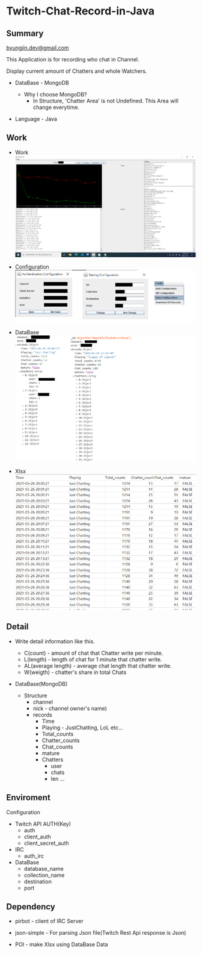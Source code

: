 # Twitch-Chat-Record-in-Java
Summary
---

byungjin.dev@gmail.com

This Application is for recording who chat in Channel.

Display current amount of Chatters and whole Watchers.

+ DataBase - MongoDB
    + Why I choose MongoDB?
        + In Structure, 'Chatter Area' is not Undefined. This Area will change everytime.        

+ Language - Java

Work
---

+ Work
![working](./Images/working.png)
   
+ Configuration
![Configuration](./Images/Configuration.png)

+ DataBase
![DataBase](./Images/DataBase.png)

+ Xlsx
![Xlsx](./Images/Xlsx.png)

Detail
---

+ Write detail information like this.
    + C(count) - amount of chat that Chatter write per minute.
    + L(length) - length of chat for 1 minute that chatter write.
    + AL(average length) - average chat length that chatter write.
    + W(weigth) - chatter's share in total Chats

+ DataBase(MongoDB)    
    + Structure
        + channel
        + nick - channel owner's name)
        + records
            + Time
            + Playing - JustChatting, LoL etc...
            + Total_counts
            + Chatter_counts
            + Chat_counts
            + mature
            + Chatters
                + user
                + chats
                + len
               ...

Enviroment
---

Configuration
+ Twitch API AUTH(Key)
    + auth
    + client_auth
    + client_secret_auth
+ IRC
    + auth_irc
+ DataBase
    + database_name
    + collection_name
    + destination
    + port

Dependency
---
+ pirbot - client of IRC Server

+ json-simple - For parsing Json file(Twitch Rest Api response is Json)

+ POI - make Xlsx using DataBase Data
